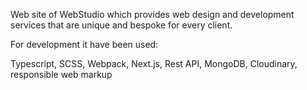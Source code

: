 Web site of WebStudio which provides web design and development services that are unique and bespoke for every client.

For development it have been used:

Typescript, SCSS, Webpack, Next.js, Rest API, MongoDB, Cloudinary, responsible web markup
